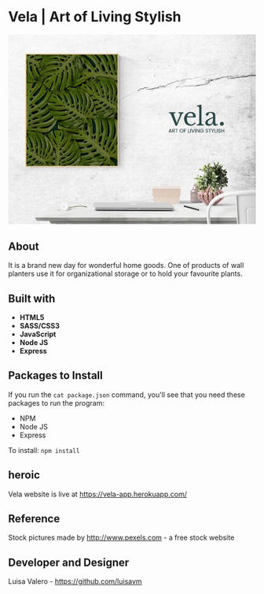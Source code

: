 
# Vela | Art of Living Stylish
![Vela Logo](/public/images/vela_readme.jpg)

## About
It is a brand new day for wonderful home goods. One of products of wall planters use it for organizational storage or to hold your favourite plants.


## Built with
* **HTML5**
* **SASS/CSS3**
* **JavaScript**
* **Node JS**
* **Express**

## Packages to Install 
If you run the `cat package.json` command, you'll see that you need these packages to run the program:

* NPM
* Node JS
* Express

To install: `npm install`

## heroic
Vela website is live at https://vela-app.herokuapp.com/

## Reference
Stock pictures made by http://www.pexels.com - a free stock website

## Developer and Designer
Luisa Valero - https://github.com/luisavm